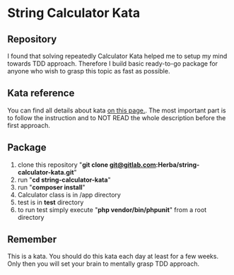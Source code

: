 # String Calculator Kata

## Repository
I found that solving repeatedly Calculator Kata helped me to setup my mind towards TDD approach. Therefore I build basic ready-to-go package for anyone who wish to grasp this topic as fast as possible.

## Kata reference
You can find all details about kata [on this page.](http://osherove.com/tdd-kata-1/). The most important part is to follow the instruction and to NOT READ the whole description before the first approach.

## Package
1. clone this repository "**git clone git@gitlab.com:Herba/string-calculator-kata.git**"
2. run "**cd string-calculator-kata**"
3. run "**composer install**"
4. Calculator class is in /app directory
5. test is in **test** directory
6. to run test simply execute "**php vendor/bin/phpunit**" from a root directory

## Remember
This is a kata. You should do this kata each day at least for a few weeks. Only then you will set your brain to mentally grasp TDD approach.